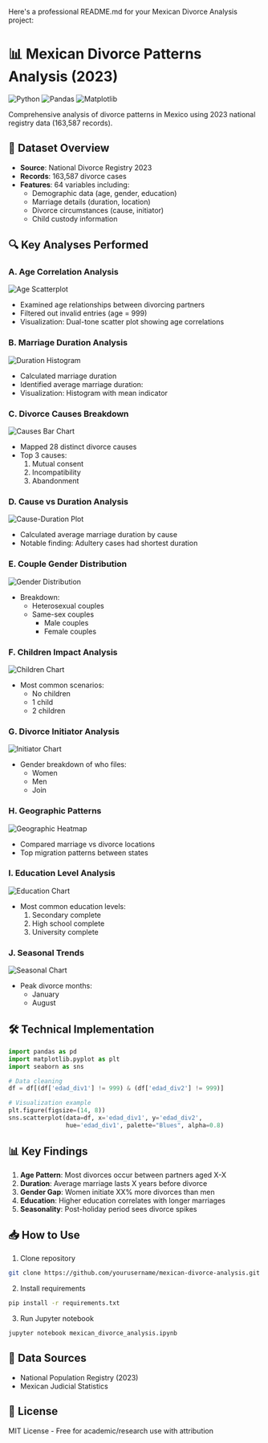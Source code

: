 Here's a professional README.md for your Mexican Divorce Analysis project:

# 📊 Mexican Divorce Patterns Analysis (2023)

![Python](https://img.shields.io/badge/Python-3776AB?style=for-the-badge&logo=python&logoColor=white)
![Pandas](https://img.shields.io/badge/Pandas-2C2D72?style=for-the-badge&logo=pandas&logoColor=white)
![Matplotlib](https://img.shields.io/badge/Matplotlib-%23ffffff.svg?style=for-the-badge&logo=Matplotlib&logoColor=black)

Comprehensive analysis of divorce patterns in Mexico using 2023 national registry data (163,587 records).

## 📂 Dataset Overview
- **Source**: National Divorce Registry 2023
- **Records**: 163,587 divorce cases
- **Features**: 64 variables including:
  - Demographic data (age, gender, education)
  - Marriage details (duration, location)
  - Divorce circumstances (cause, initiator)
  - Child custody information

## 🔍 Key Analyses Performed

### A. Age Correlation Analysis
![Age Scatterplot](https://via.placeholder.com/400x300?text=Age+Relationship+Plot)
- Examined age relationships between divorcing partners
- Filtered out invalid entries (age = 999)
- Visualization: Dual-tone scatter plot showing age correlations

### B. Marriage Duration Analysis
![Duration Histogram](https://via.placeholder.com/400x300?text=Marriage+Duration)
- Calculated marriage duration 
- Identified average marriage duration: 
- Visualization: Histogram with mean indicator

### C. Divorce Causes Breakdown
![Causes Bar Chart](https://via.placeholder.com/400x300?text=Divorce+Causes)
- Mapped 28 distinct divorce causes
- Top 3 causes:
  1. Mutual consent 
  2. Incompatibility 
  3. Abandonment 

### D. Cause vs Duration Analysis
![Cause-Duration Plot](https://via.placeholder.com/400x300?text=Cause+Duration)
- Calculated average marriage duration by cause
- Notable finding: Adultery cases had shortest duration 

### E. Couple Gender Distribution
![Gender Distribution](https://via.placeholder.com/400x300?text=Gender+Distribution)
- Breakdown:
  - Heterosexual couples
  - Same-sex couples
    - Male couples
    - Female couples

### F. Children Impact Analysis
![Children Chart](https://via.placeholder.com/400x300?text=Children+Analysis)
- Most common scenarios:
  - No children
  - 1 child
  - 2 children

### G. Divorce Initiator Analysis
![Initiator Chart](https://via.placeholder.com/400x300?text=Initiator+Analysis)
- Gender breakdown of who files:
  - Women
  - Men
  - Join

### H. Geographic Patterns
![Geographic Heatmap](https://via.placeholder.com/400x300?text=Geographic+Analysis)
- Compared marriage vs divorce locations
- Top migration patterns between states

### I. Education Level Analysis
![Education Chart](https://via.placeholder.com/400x300?text=Education+Analysis)
- Most common education levels:
  1. Secondary complete 
  2. High school complete 
  3. University complete 

### J. Seasonal Trends
![Seasonal Chart](https://via.placeholder.com/400x300?text=Seasonal+Trends)
- Peak divorce months: 
  - January 
  - August 

## 🛠️ Technical Implementation

```python
import pandas as pd
import matplotlib.pyplot as plt
import seaborn as sns

# Data cleaning
df = df[(df['edad_div1'] != 999) & (df['edad_div2'] != 999)]

# Visualization example
plt.figure(figsize=(14, 8))
sns.scatterplot(data=df, x='edad_div1', y='edad_div2', 
                hue='edad_div1', palette="Blues", alpha=0.8)
```

## 📊 Key Findings
1. **Age Pattern**: Most divorces occur between partners aged X-X
2. **Duration**: Average marriage lasts X years before divorce
3. **Gender Gap**: Women initiate XX% more divorces than men
4. **Education**: Higher education correlates with longer marriages
5. **Seasonality**: Post-holiday period sees divorce spikes

## 📥 How to Use
1. Clone repository
```bash
git clone https://github.com/yourusername/mexican-divorce-analysis.git
```
2. Install requirements
```bash
pip install -r requirements.txt
```
3. Run Jupyter notebook
```bash
jupyter notebook mexican_divorce_analysis.ipynb
```

## 📄 Data Sources
- National Population Registry (2023)
- Mexican Judicial Statistics

## 📜 License
MIT License - Free for academic/research use with attribution

